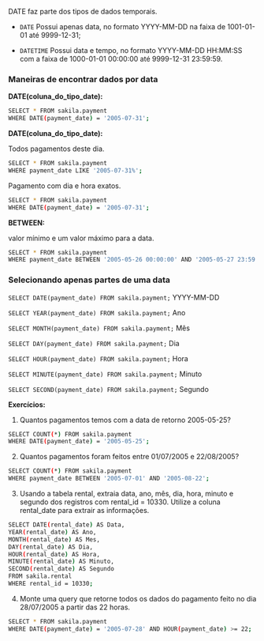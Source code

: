 DATE faz parte dos tipos de dados temporais.

 - `DATE` Possui apenas data, no formato YYYY-MM-DD na faixa de 1001-01-01 até 9999-12-31;
 
 - `DATETIME` Possui data e tempo, no formato YYYY-MM-DD HH:MM:SS com a faixa de 1000-01-01 00:00:00 até 9999-12-31 23:59:59.
 
### Maneiras de encontrar dados por data

**DATE(coluna_do_tipo_date):**
```sh
SELECT * FROM sakila.payment
WHERE DATE(payment_date) = '2005-07-31';
```

**DATE(coluna_do_tipo_date):**

Todos pagamentos deste dia.
```sh
SELECT * FROM sakila.payment
WHERE payment_date LIKE '2005-07-31%';
```
Pagamento com dia e hora exatos.
```sh
SELECT * FROM sakila.payment
WHERE DATE(payment_date) = '2005-07-31';
```

**BETWEEN:**

valor mínimo e um valor máximo para a data.
```sh
SELECT * FROM sakila.payment
WHERE payment_date BETWEEN '2005-05-26 00:00:00' AND '2005-05-27 23:59:59';
```

### Selecionando apenas partes de uma data

`SELECT DATE(payment_date) FROM sakila.payment;` YYYY-MM-DD

`SELECT YEAR(payment_date) FROM sakila.payment;` Ano

`SELECT MONTH(payment_date) FROM sakila.payment;` Mês

`SELECT DAY(payment_date) FROM sakila.payment;` Dia

`SELECT HOUR(payment_date) FROM sakila.payment;` Hora

`SELECT MINUTE(payment_date) FROM sakila.payment;` Minuto

`SELECT SECOND(payment_date) FROM sakila.payment;` Segundo

**Exercícios:**

1. Quantos pagamentos temos com a data de retorno 2005-05-25?
```sh
SELECT COUNT(*) FROM sakila.payment
WHERE DATE(payment_date) = '2005-05-25';
```
2. Quantos pagamentos foram feitos entre 01/07/2005 e 22/08/2005?
```sh
SELECT COUNT(*) FROM sakila.payment
WHERE payment_date BETWEEN '2005-07-01' AND '2005-08-22';
```
3. Usando a tabela rental, extraia data, ano, mês, dia, hora, minuto e segundo dos registros com rental_id = 10330. Utilize a coluna rental_date para extrair as informações.
```sh
SELECT DATE(rental_date) AS Data,
YEAR(rental_date) AS Ano,
MONTH(rental_date) AS Mes,
DAY(rental_date) AS Dia,
HOUR(rental_date) AS Hora,
MINUTE(rental_date) AS Minuto,
SECOND(rental_date) AS Segundo
FROM sakila.rental
WHERE rental_id = 10330;
```
4. Monte uma query que retorne todos os dados do pagamento feito no dia 28/07/2005 a partir das 22 horas.
```sh
SELECT * FROM sakila.payment
WHERE DATE(payment_date) = '2005-07-28' AND HOUR(payment_date) >= 22;
```

